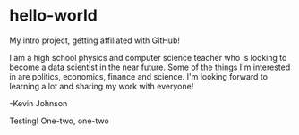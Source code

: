# hello-world
My intro project, getting affiliated with GitHub!

I am a high school physics and computer science teacher who is looking to become a data scientist in the near future. Some of the things I'm interested in are politics, economics, finance and science. I'm looking forward to learning a lot and sharing my work with everyone!

-Kevin Johnson

Testing! One-two, one-two